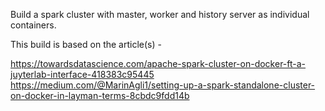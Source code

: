 Build a spark cluster with master, worker and history server as individual containers. 

This build is based on the article(s) - 

https://towardsdatascience.com/apache-spark-cluster-on-docker-ft-a-juyterlab-interface-418383c95445
https://medium.com/@MarinAgli1/setting-up-a-spark-standalone-cluster-on-docker-in-layman-terms-8cbdc9fdd14b
